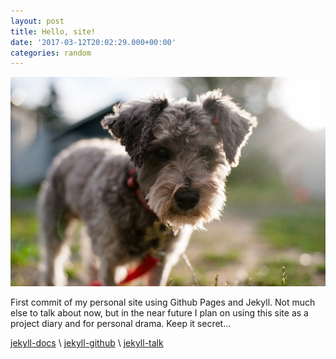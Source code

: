 ```yaml
---
layout: post
title: Hello, site!
date: '2017-03-12T20:02:29.000+00:00'
categories: random
---
```

 
<!--![alt text](https://github.com/benjithompson/benjithompson.github.io/blob/master/assets/imgs/murphy.jpg?raw=true "Murphy the dog."){: .img-left}-->

<img class="img-left" src="https://github.com/benjithompson/benjithompson.github.io/blob/master/assets/imgs/murphy.jpg?raw=true" alt="murph">

<div id=inqC2CImgContainer_Fixed1>
</div>


First commit of my personal site using Github Pages and Jekyll. Not much else to talk about now, but in the near future I plan on using this site as a project diary and for personal drama. Keep it secret...

[jekyll-docs](https://jekyllrb.com/docs/home) \\
[jekyll-github](https://github.com/jekyll/jekyll) \\
[jekyll-talk](https://talk.jekyllrb.com/) 


